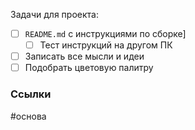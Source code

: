 Задачи для проекта:
- [ ] `README.md` с инструкциями по сборке]
	- [ ] Тест инструкций на другом ПК
- [ ] Записать все мысли и идеи
- [ ] Подобрать цветовую палитру

### Ссылки

#основа